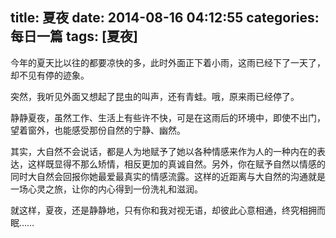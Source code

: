 title: 夏夜
date: 2014-08-16 04:12:55
categories: 每日一篇
tags: [夏夜]
---
今年的夏天比以往的都要凉快的多，此时外面正下着小雨，这雨已经下了一天了，却不见有停的迹象。

突然，我听见外面又想起了昆虫的叫声，还有青蛙。哦，原来雨已经停了。

静静夏夜，虽然工作、生活上有些许不快，可是在这雨后的环境中，即使不出门，望着窗外，也能感受那份自然的宁静、幽然。

其实，大自然不会说话，都是人为地赋予了她以各种情感来作为人的一种内在的表达，这样既显得不那么矫情，相反更加的真诚自然。另外，你在赋予自然以情感的同时大自然会回报你她最爱最真实的情感流露。这样的近距离与大自然的沟通就是一场心灵之旅，让你的内心得到一份洗礼和滋润。

就这样，夏夜，还是静静地，只有你和我对视无语，却彼此心意相通，终究相拥而眠……